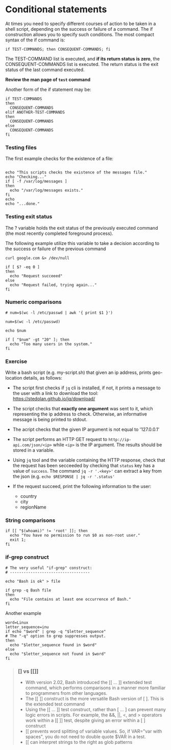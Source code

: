 # Conditional statements

At times you need to specify different courses of action to be taken in a shell script, depending on the success
or failure of a command. The if construction allows you to specify such conditions.
The most compact syntax of the if command is:

```
if TEST-COMMANDS; then CONSEQUENT-COMMANDS; fi
```

The TEST-COMMAND list is executed, and **if its return status is zero**, the CONSEQUENT-COMMANDS
list is executed. The return status is the exit status of the last command executed.

**Review the man page of `test` command**

Another form of the if statement may be:

```
if TEST-COMMANDS
then
  CONSEQUENT-COMMANDS
elif ANOTHER-TEST-COMMANDS
then
  CONSEQUENT-COMMANDS
else
  CONSEQUENT-COMMANDS
fi
```

### Testing files
The first example checks for the existence of a file:

```shell

echo "This scripts checks the existence of the messages file."
echo "Checking..."
if [ -f /var/log/messages ]
then
  echo "/var/log/messages exists."
fi
echo
echo "...done."
```

### Testing exit status

The ? variable holds the exit status of the previously executed command (the most recently completed
foreground process).

The following example utilize this variable to take a decision according to the success or failure of the previous command

```shell
curl google.com &> /dev/null

if [ $? -eq 0 ]
then
  echo "Request succeeed"
else
  echo "Request failed, trying again..."
fi
```

### Numeric comparisons

```shell
# num=$(wc -l /etc/passwd | awk '{ print $1 }')

num=$(wc -l /etc/passwd)

echo $num

if [ "$num" -gt "20" ]; then
  echo "Too many users in the system."
fi
```

### Exercise

Write a bash script (e.g. my-script.sh) that given an ip address, prints geo-location details, as follows:

* The script first checks if `jq` cli is installed, if not, it prints a message to the user with a link to download the tool: https://stedolan.github.io/jq/download/

* The script checks that **exactly one argument** was sent to it, which representing the ip address to check. Otherwise, an informative message is being printed to stdout.

* The acript checks that the given IP argument is not equal to '127.0.0.1'

* The script performs an HTTP GET request to `http://ip-api.com/json/<ip>` while `<ip>` is the IP argument. The results should be stored in a variable.

* Using `jq` tool and the variable containing the HTTP response, check that the request has been secceeded by checking that `status` key has a value of `success`. The command `jq -r '.<key>'` can extract a key from the json (e.g. `echo $RESPONSE | jq -r '.status'`

* If the request succeed, print the following information to the user:
    * country
    * city
    * regionName

### String comparisons

```shell
if [[ "$(whoami)" != 'root' ]]; then
  echo "You have no permission to run $0 as non-root user."
  exit 1;
fi
```

### if-grep construct

```shell
# The very useful "if-grep" construct:
# -----------------------------------

echo "Bash is ok" > file

if grep -q Bash file
then
  echo "File contains at least one occurrence of Bash."
fi
```

Another example

```shell
word=Linux
letter_sequence=inu
if echo "$word" | grep -q "$letter_sequence"
# The "-q" option to grep suppresses output.
then
  echo "$letter_sequence found in $word"
else
  echo "$letter_sequence not found in $word"
fi
```

> ### [] vs [[]]
> * With version 2.02, Bash introduced the [[ ... ]] extended test command, which performs comparisons
>  in a manner more familiar to programmers from other languages.
> * The [[ ]] construct is the more versatile Bash version of [ ]. This is the extended test command
> * Using the [[ ... ]] test construct, rather than [ ... ] can prevent many logic errors in scripts. For example, the
>  &&, ||, <, and > operators work within a [[ ]] test, despite giving an error within a [ ] construct
> * [[ prevents word splitting of variable values. So, if VAR="var with spaces", you
>  do not need to double quote $VAR in a test.
> * [[
>  can interpret strings to the right as glob patterns

